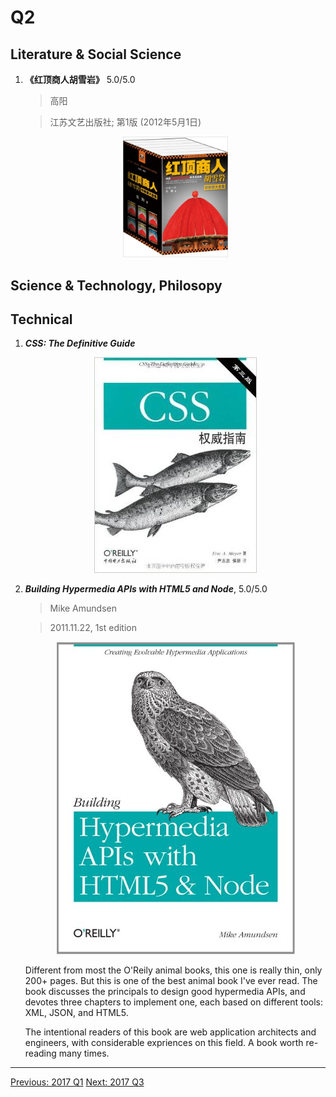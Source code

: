 # Q2

## Literature & Social Science

1. **《红顶商人胡雪岩》**  5.0/5.0

    > 高阳

    > 江苏文艺出版社; 第1版 (2012年5月1日)

    <p align="center"><img src="images/hu_xueyan.jpg" width="35%" height="35%"></p>

## Science & Technology, Philosopy

## Technical

1. ***CSS: The Definitive Guide***

    <p align="center"><img src="images/css_the_definitive_guide_3rd.jpg"></p>

1. ***Building Hypermedia APIs with HTML5 and Node***, 5.0/5.0

    > Mike Amundsen

    > 2011.11.22, 1st edition

    <p align="center"><img src="images/building_hypermedia_apis_with_html5_and_node.jpg"></p>

    Different from most the O'Reily animal books, this one is really thin, only
    200+ pages. But this is one of the best animal book I've ever read.  The
    book discusses the principals to design good hypermedia APIs, and devotes
    three chapters to implement one, each based on different tools: XML, JSON,
    and HTML5.

    The intentional readers of this book are web application architects and
    engineers, with considerable expriences on this field. A book worth
    re-reading many times.

------------------------------------------------------
  [Previous: 2017 Q1](2017_Q1.md)          [Next: 2017 Q3](2017_Q3.md)
